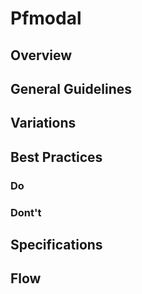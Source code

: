 # Pfmodal

## Overview

## General Guidelines

## Variations

## Best Practices

### Do

### Dont't

## Specifications

## Flow
